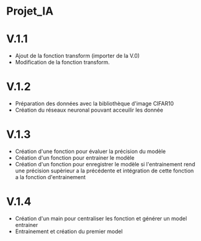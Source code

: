 # Projet_IA
# V.1.1
- Ajout de la fonction transform (importer de la V.0)
- Modification de la fonction transform.

# V.1.2
- Préparation des données avec la bibliothèque d'image CIFAR10
- Création du réseaux neuronal pouvant acceuilir les donnée

# V.1.3
- Création d'une fonction pour évaluer la précision du modèle
- Création d'un fonction pour entrainer le modèle
- Création d'un fonction pour enregistrer le modèle si l'entrainement rend une précision supèrieur a la précédente et intégration de cette fonction a la fonction d'entrainement

# V.1.4
- Création d'un main pour centraliser les fonction et générer un model entrainer
- Entrainement et création du premier model